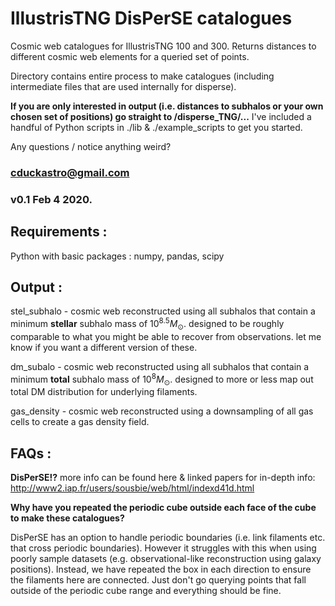 # IllustrisTNG DisPerSE catalogues

Cosmic web catalogues for IllustrisTNG 100 and 300. Returns distances to different cosmic web elements for a queried set of points.

Directory contains entire process to make catalogues (including intermediate files that are used internally for disperse). 

**If you are only interested in output (i.e. distances to subhalos or your own chosen set of positions) go straight to /disperse_TNG/...** I've included a handful of Python scripts in ./lib & ./example_scripts to get you started.

Any questions / notice anything weird? 
### cduckastro@gmail.com
### v0.1 Feb 4 2020.

## Requirements : 
Python with basic packages : numpy, pandas, scipy

## Output :

stel_subhalo - cosmic web reconstructed using all subhalos that contain a minimum **stellar** subhalo mass of $10^{8.5} M_{\odot}$. designed to be roughly comparable to what you might be able to recover from observations. let me know if you want a different version of these.

dm_subalo - cosmic web reconstructed using all subhalos that contain a minimum **total** subhalo mass of $10^{8} M_{\odot}$. designed to more or less map out total DM distribution for underlying filaments.

gas_density - cosmic web reconstructed using a downsampling of all gas cells to create a gas density field.

## FAQs :

**DisPerSE!?** 
more info can be found here & linked papers for in-depth info: http://www2.iap.fr/users/sousbie/web/html/indexd41d.html 

**Why have you repeated the periodic cube outside each face of the cube to make these catalogues?**

DisPerSE has an option to handle periodic boundaries (i.e. link filaments etc. that cross periodic boundaries). However it struggles with this when using poorly sample datasets (e.g. observational-like reconstruction using galaxy positions). Instead, we have repeated the box in each direction to ensure the filaments here are connected. Just don't go querying points that fall outside of the periodic cube range and everything should be fine.
